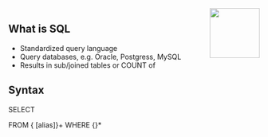 <img style="float:right;" width=100 src="https://www.ptse.nl/ptse-logo.png" align="right">

##  What is SQL

 - Standardized query language
 - Query databases, e.g. Oracle, Postgress, MySQL
 - Results in sub/joined tables or COUNT of

## Syntax

SELECT <columns>

FROM {<table> [alias]}+
WHERE {<condition>}*
<!--stackedit_data:
eyJoaXN0b3J5IjpbNjczMjkyMjE3XX0=
-->